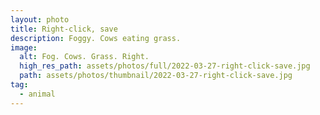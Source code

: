 ```yaml
---
layout: photo
title: Right-click, save
description: Foggy. Cows eating grass.
image:
  alt: Fog. Cows. Grass. Right.
  high_res_path: assets/photos/full/2022-03-27-right-click-save.jpg
  path: assets/photos/thumbnail/2022-03-27-right-click-save.jpg
tag:
  - animal
---
```


